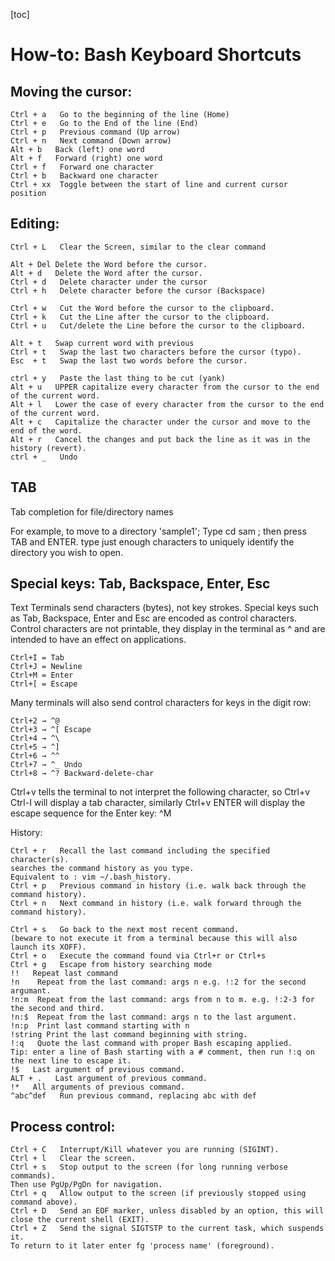 [toc]

# How-to: Bash Keyboard Shortcuts

## Moving the cursor:

```
Ctrl + a   Go to the beginning of the line (Home)
Ctrl + e   Go to the End of the line (End)
Ctrl + p   Previous command (Up arrow)
Ctrl + n   Next command (Down arrow)
Alt + b   Back (left) one word
Alt + f   Forward (right) one word
Ctrl + f   Forward one character
Ctrl + b   Backward one character
Ctrl + xx  Toggle between the start of line and current cursor position
```

## Editing:

```
Ctrl + L   Clear the Screen, similar to the clear command

Alt + Del Delete the Word before the cursor.
Alt + d   Delete the Word after the cursor.
Ctrl + d   Delete character under the cursor
Ctrl + h   Delete character before the cursor (Backspace)

Ctrl + w   Cut the Word before the cursor to the clipboard.
Ctrl + k   Cut the Line after the cursor to the clipboard.
Ctrl + u   Cut/delete the Line before the cursor to the clipboard.

Alt + t   Swap current word with previous
Ctrl + t   Swap the last two characters before the cursor (typo).
Esc  + t   Swap the last two words before the cursor.

ctrl + y   Paste the last thing to be cut (yank)
Alt + u   UPPER capitalize every character from the cursor to the end of the current word.
Alt + l   Lower the case of every character from the cursor to the end of the current word.
Alt + c   Capitalize the character under the cursor and move to the end of the word.
Alt + r   Cancel the changes and put back the line as it was in the history (revert).
ctrl + _   Undo
```

## TAB        

Tab completion for file/directory names

For example, to move to a directory 'sample1'; Type cd sam ; then press TAB and ENTER.
type just enough characters to uniquely identify the directory you wish to open.

## Special keys: Tab, Backspace, Enter, Esc
Text Terminals send characters (bytes), not key strokes.
Special keys such as Tab, Backspace, Enter and Esc are encoded as control characters.
Control characters are not printable, they display in the terminal as ^ and are intended to have an effect on applications.

```
Ctrl+I = Tab
Ctrl+J = Newline
Ctrl+M = Enter
Ctrl+[ = Escape
```

Many terminals will also send control characters for keys in the digit row:

```
Ctrl+2 → ^@
Ctrl+3 → ^[ Escape
Ctrl+4 → ^\
Ctrl+5 → ^]
Ctrl+6 → ^^
Ctrl+7 → ^_ Undo
Ctrl+8 → ^? Backward-delete-char
```

Ctrl+v tells the terminal to not interpret the following character, so Ctrl+v Ctrl-I will display a tab character,
similarly Ctrl+v ENTER will display the escape sequence for the Enter key: ^M

History:

```
Ctrl + r   Recall the last command including the specified character(s).
searches the command history as you type.
Equivalent to : vim ~/.bash_history. 
Ctrl + p   Previous command in history (i.e. walk back through the command history).
Ctrl + n   Next command in history (i.e. walk forward through the command history).

Ctrl + s   Go back to the next most recent command.
(beware to not execute it from a terminal because this will also launch its XOFF).
Ctrl + o   Execute the command found via Ctrl+r or Ctrl+s
Ctrl + g   Escape from history searching mode
!!   Repeat last command
!n    Repeat from the last command: args n e.g. !:2 for the second argumant.
!n:m  Repeat from the last command: args from n to m. e.g. !:2-3 for the second and third.
!n:$  Repeat from the last command: args n to the last argument.
!n:p  Print last command starting with n
!string Print the last command beginning with string.
!:q   Quote the last command with proper Bash escaping applied.
Tip: enter a line of Bash starting with a # comment, then run !:q on the next line to escape it.
!$   Last argument of previous command.
ALT + .   Last argument of previous command.
!*   All arguments of previous command.
^abc­^­def   Run previous command, replacing abc with def
```

## Process control:

```
Ctrl + C   Interrupt/Kill whatever you are running (SIGINT).
Ctrl + l   Clear the screen.
Ctrl + s   Stop output to the screen (for long running verbose commands).
Then use PgUp/PgDn for navigation.
Ctrl + q   Allow output to the screen (if previously stopped using command above).
Ctrl + D   Send an EOF marker, unless disabled by an option, this will close the current shell (EXIT).
Ctrl + Z   Send the signal SIGTSTP to the current task, which suspends it.
To return to it later enter fg 'process name' (foreground).
```

[ref]:https://ss64.com/bash/syntax-keyboard.html#:~:text=Ctrl%20%2B%20p%20Previous%20command%20in,the%20next%20most%20recent%20command.


